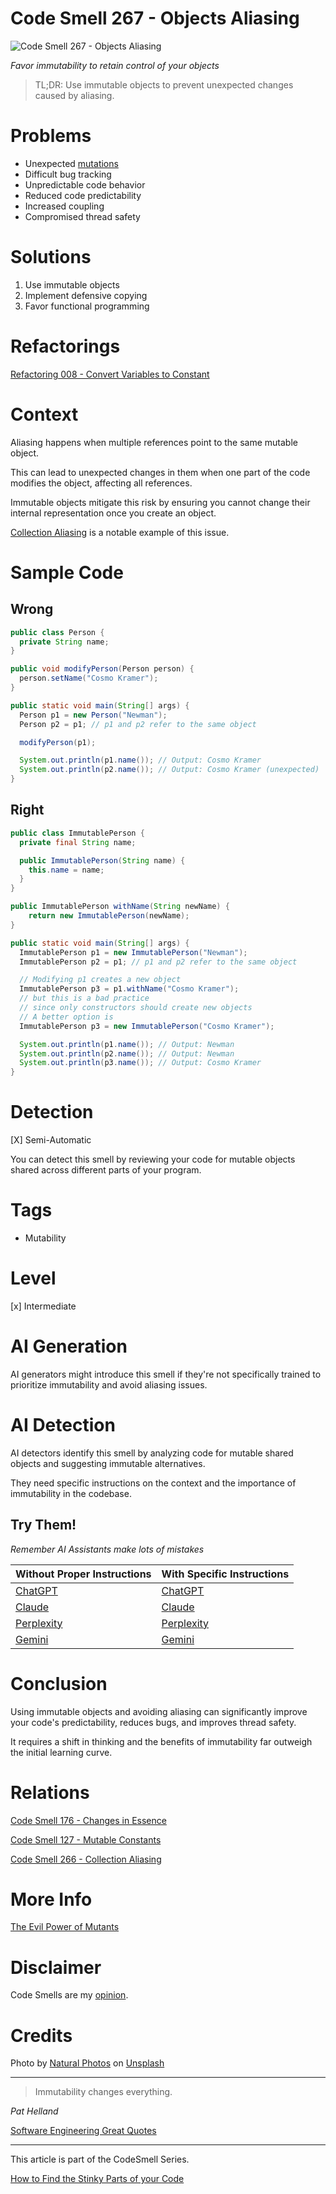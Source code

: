 # Code Smell 267 - Objects Aliasing

![Code Smell 267 - Objects Aliasing](Code%20Smell%20267%20-%20Objects%20Aliasing.jpg)

*Favor immutability to retain control of your objects*

> TL;DR: Use immutable objects to prevent unexpected changes caused by aliasing.

# Problems

- Unexpected [mutations](https://github.com/mcsee/Software-Design-Articles/tree/main/Articles/Theory/The%20Evil%20Power%20of%20Mutants/readme.md)
- Difficult bug tracking
- Unpredictable code behavior
- Reduced code predictability
- Increased coupling
- Compromised thread safety

# Solutions

1. Use immutable objects
2. Implement defensive copying
3. Favor functional programming

# Refactorings

[Refactoring 008 - Convert Variables to Constant](https://github.com/mcsee/Software-Design-Articles/tree/main/Articles/Refactorings/Refactoring%20008%20-%20Convert%20Variables%20to%20Constant/readme.md)

# Context

Aliasing happens when multiple references point to the same mutable object. 

This can lead to unexpected changes in them when one part of the code modifies the object, affecting all references. 

Immutable objects mitigate this risk by ensuring you cannot change their internal representation once you create an object.

[Collection Aliasing](https://github.com/mcsee/Software-Design-Articles/tree/main/Articles/Code%20Smells/Code%20Smell%20266%20-%20Collection%20Aliasing/readme.md) is a notable example of this issue.

# Sample Code

## Wrong

[Gist Url]: # (https://gist.github.com/mcsee/5c5d78c37c8a02a76f5016a1d9cce5b9)

```java
public class Person {
  private String name; 
}

public void modifyPerson(Person person) {
  person.setName("Cosmo Kramer");
}

public static void main(String[] args) {
  Person p1 = new Person("Newman");
  Person p2 = p1; // p1 and p2 refer to the same object

  modifyPerson(p1);

  System.out.println(p1.name()); // Output: Cosmo Kramer
  System.out.println(p2.name()); // Output: Cosmo Kramer (unexpected)
}
```

## Right

[Gist Url]: # (https://gist.github.com/mcsee/a2f26976d78ac14d239005c1a351cd4e)

```java
public class ImmutablePerson {
  private final String name; 

  public ImmutablePerson(String name) {
    this.name = name; 
  } 
}

public ImmutablePerson withName(String newName) {
    return new ImmutablePerson(newName);
}

public static void main(String[] args) {
  ImmutablePerson p1 = new ImmutablePerson("Newman");
  ImmutablePerson p2 = p1; // p1 and p2 refer to the same object

  // Modifying p1 creates a new object
  ImmutablePerson p3 = p1.withName("Cosmo Kramer");
  // but this is a bad practice 
  // since only constructors should create new objects
  // A better option is
  ImmutablePerson p3 = new ImmutablePerson("Cosmo Kramer");

  System.out.println(p1.name()); // Output: Newman
  System.out.println(p2.name()); // Output: Newman
  System.out.println(p3.name()); // Output: Cosmo Kramer
}
```

# Detection

[X] Semi-Automatic 

You can detect this smell by reviewing your code for mutable objects shared across different parts of your program.

# Tags

- Mutability

# Level

[x] Intermediate

# AI Generation

AI generators might introduce this smell if they're not specifically trained to prioritize immutability and avoid aliasing issues.

# AI Detection

AI detectors identify this smell by analyzing code for mutable shared objects and suggesting immutable alternatives. 

They need specific instructions on the context and the importance of immutability in the codebase.

## Try Them!

*Remember AI Assistants make lots of mistakes*

| Without Proper Instructions    | With Specific Instructions |
| -------- | ------- |
| [ChatGPT](https://chat.openai.com/?q=Correct+and+explain+this+code%3A+%60%60%60java%0D%0Apublic+class+Person+%7B%0D%0A++private+String+name%3B+%0D%0A%7D%0D%0A%0D%0Apublic+void+modifyPerson%28Person+person%29+%7B%0D%0A++person.setName%28%22Cosmo+Kramer%22%29%3B%0D%0A%7D%0D%0A%0D%0Apublic+static+void+main%28String%5B%5D+args%29+%7B%0D%0A++Person+p1+%3D+new+Person%28%22Newman%22%29%3B%0D%0A++Person+p2+%3D+p1%3B+%2F%2F+p1+and+p2+refer+to+the+same+object%0D%0A%0D%0A++modifyPerson%28p1%29%3B%0D%0A%0D%0A++System.out.println%28p1.name%28%29%29%3B+%2F%2F+Output%3A+Cosmo+Kramer%0D%0A++System.out.println%28p2.name%28%29%29%3B+%2F%2F+Output%3A+Cosmo+Kramer+%28unexpected%29%0D%0A%7D%0D%0A%60%60%60) | [ChatGPT](https://chat.openai.com/?q=Remove+object+aliasing%3A+%60%60%60java%0D%0Apublic+class+Person+%7B%0D%0A++private+String+name%3B+%0D%0A%7D%0D%0A%0D%0Apublic+void+modifyPerson%28Person+person%29+%7B%0D%0A++person.setName%28%22Cosmo+Kramer%22%29%3B%0D%0A%7D%0D%0A%0D%0Apublic+static+void+main%28String%5B%5D+args%29+%7B%0D%0A++Person+p1+%3D+new+Person%28%22Newman%22%29%3B%0D%0A++Person+p2+%3D+p1%3B+%2F%2F+p1+and+p2+refer+to+the+same+object%0D%0A%0D%0A++modifyPerson%28p1%29%3B%0D%0A%0D%0A++System.out.println%28p1.name%28%29%29%3B+%2F%2F+Output%3A+Cosmo+Kramer%0D%0A++System.out.println%28p2.name%28%29%29%3B+%2F%2F+Output%3A+Cosmo+Kramer+%28unexpected%29%0D%0A%7D%0D%0A%60%60%60) |
| [Claude](https://claude.ai/new?q=Correct+and+explain+this+code%3A+%60%60%60java%0D%0Apublic+class+Person+%7B%0D%0A++private+String+name%3B+%0D%0A%7D%0D%0A%0D%0Apublic+void+modifyPerson%28Person+person%29+%7B%0D%0A++person.setName%28%22Cosmo+Kramer%22%29%3B%0D%0A%7D%0D%0A%0D%0Apublic+static+void+main%28String%5B%5D+args%29+%7B%0D%0A++Person+p1+%3D+new+Person%28%22Newman%22%29%3B%0D%0A++Person+p2+%3D+p1%3B+%2F%2F+p1+and+p2+refer+to+the+same+object%0D%0A%0D%0A++modifyPerson%28p1%29%3B%0D%0A%0D%0A++System.out.println%28p1.name%28%29%29%3B+%2F%2F+Output%3A+Cosmo+Kramer%0D%0A++System.out.println%28p2.name%28%29%29%3B+%2F%2F+Output%3A+Cosmo+Kramer+%28unexpected%29%0D%0A%7D%0D%0A%60%60%60) | [Claude](https://claude.ai/new?q=Remove+object+aliasing%3A+%60%60%60java%0D%0Apublic+class+Person+%7B%0D%0A++private+String+name%3B+%0D%0A%7D%0D%0A%0D%0Apublic+void+modifyPerson%28Person+person%29+%7B%0D%0A++person.setName%28%22Cosmo+Kramer%22%29%3B%0D%0A%7D%0D%0A%0D%0Apublic+static+void+main%28String%5B%5D+args%29+%7B%0D%0A++Person+p1+%3D+new+Person%28%22Newman%22%29%3B%0D%0A++Person+p2+%3D+p1%3B+%2F%2F+p1+and+p2+refer+to+the+same+object%0D%0A%0D%0A++modifyPerson%28p1%29%3B%0D%0A%0D%0A++System.out.println%28p1.name%28%29%29%3B+%2F%2F+Output%3A+Cosmo+Kramer%0D%0A++System.out.println%28p2.name%28%29%29%3B+%2F%2F+Output%3A+Cosmo+Kramer+%28unexpected%29%0D%0A%7D%0D%0A%60%60%60) |
| [Perplexity](https://perplexity.ai/?q=Correct+and+explain+this+code%3A+%60%60%60java%0D%0Apublic+class+Person+%7B%0D%0A++private+String+name%3B+%0D%0A%7D%0D%0A%0D%0Apublic+void+modifyPerson%28Person+person%29+%7B%0D%0A++person.setName%28%22Cosmo+Kramer%22%29%3B%0D%0A%7D%0D%0A%0D%0Apublic+static+void+main%28String%5B%5D+args%29+%7B%0D%0A++Person+p1+%3D+new+Person%28%22Newman%22%29%3B%0D%0A++Person+p2+%3D+p1%3B+%2F%2F+p1+and+p2+refer+to+the+same+object%0D%0A%0D%0A++modifyPerson%28p1%29%3B%0D%0A%0D%0A++System.out.println%28p1.name%28%29%29%3B+%2F%2F+Output%3A+Cosmo+Kramer%0D%0A++System.out.println%28p2.name%28%29%29%3B+%2F%2F+Output%3A+Cosmo+Kramer+%28unexpected%29%0D%0A%7D%0D%0A%60%60%60) | [Perplexity](https://perplexity.ai/?q=Remove+object+aliasing%3A+%60%60%60java%0D%0Apublic+class+Person+%7B%0D%0A++private+String+name%3B+%0D%0A%7D%0D%0A%0D%0Apublic+void+modifyPerson%28Person+person%29+%7B%0D%0A++person.setName%28%22Cosmo+Kramer%22%29%3B%0D%0A%7D%0D%0A%0D%0Apublic+static+void+main%28String%5B%5D+args%29+%7B%0D%0A++Person+p1+%3D+new+Person%28%22Newman%22%29%3B%0D%0A++Person+p2+%3D+p1%3B+%2F%2F+p1+and+p2+refer+to+the+same+object%0D%0A%0D%0A++modifyPerson%28p1%29%3B%0D%0A%0D%0A++System.out.println%28p1.name%28%29%29%3B+%2F%2F+Output%3A+Cosmo+Kramer%0D%0A++System.out.println%28p2.name%28%29%29%3B+%2F%2F+Output%3A+Cosmo+Kramer+%28unexpected%29%0D%0A%7D%0D%0A%60%60%60) |
| [Gemini](https://gemini.google.com/?q=Correct+and+explain+this+code%3A+%60%60%60java%0D%0Apublic+class+Person+%7B%0D%0A++private+String+name%3B+%0D%0A%7D%0D%0A%0D%0Apublic+void+modifyPerson%28Person+person%29+%7B%0D%0A++person.setName%28%22Cosmo+Kramer%22%29%3B%0D%0A%7D%0D%0A%0D%0Apublic+static+void+main%28String%5B%5D+args%29+%7B%0D%0A++Person+p1+%3D+new+Person%28%22Newman%22%29%3B%0D%0A++Person+p2+%3D+p1%3B+%2F%2F+p1+and+p2+refer+to+the+same+object%0D%0A%0D%0A++modifyPerson%28p1%29%3B%0D%0A%0D%0A++System.out.println%28p1.name%28%29%29%3B+%2F%2F+Output%3A+Cosmo+Kramer%0D%0A++System.out.println%28p2.name%28%29%29%3B+%2F%2F+Output%3A+Cosmo+Kramer+%28unexpected%29%0D%0A%7D%0D%0A%60%60%60) | [Gemini](https://gemini.google.com/?q=Remove+object+aliasing%3A+%60%60%60java%0D%0Apublic+class+Person+%7B%0D%0A++private+String+name%3B+%0D%0A%7D%0D%0A%0D%0Apublic+void+modifyPerson%28Person+person%29+%7B%0D%0A++person.setName%28%22Cosmo+Kramer%22%29%3B%0D%0A%7D%0D%0A%0D%0Apublic+static+void+main%28String%5B%5D+args%29+%7B%0D%0A++Person+p1+%3D+new+Person%28%22Newman%22%29%3B%0D%0A++Person+p2+%3D+p1%3B+%2F%2F+p1+and+p2+refer+to+the+same+object%0D%0A%0D%0A++modifyPerson%28p1%29%3B%0D%0A%0D%0A++System.out.println%28p1.name%28%29%29%3B+%2F%2F+Output%3A+Cosmo+Kramer%0D%0A++System.out.println%28p2.name%28%29%29%3B+%2F%2F+Output%3A+Cosmo+Kramer+%28unexpected%29%0D%0A%7D%0D%0A%60%60%60) | 

# Conclusion

Using immutable objects and avoiding aliasing can significantly improve your code's predictability, reduces bugs, and improves thread safety. 

It requires a shift in thinking and the benefits of immutability far outweigh the initial learning curve.

# Relations

[Code Smell 176 - Changes in Essence](https://github.com/mcsee/Software-Design-Articles/tree/main/Articles/Code%20Smells/Code%20Smell%20176%20-%20Changes%20in%20Essence/readme.md)

[Code Smell 127 - Mutable Constants](https://github.com/mcsee/Software-Design-Articles/tree/main/Articles/Code%20Smells/Code%20Smell%20127%20-%20Mutable%20Constants/readme.md)

[Code Smell 266 - Collection Aliasing](https://github.com/mcsee/Software-Design-Articles/tree/main/Articles/Code%20Smells/Code%20Smell%20266%20-%20Collection%20Aliasing/readme.md)

# More Info

[The Evil Power of Mutants](https://github.com/mcsee/Software-Design-Articles/tree/main/Articles/Theory/The%20Evil%20Power%20of%20Mutants/readme.md)

# Disclaimer

Code Smells are my [opinion](https://github.com/mcsee/Software-Design-Articles/tree/main/Articles/Blogging/I%20Wrote%20More%20than%2090%20Articles%20on%202021%20Here%20is%20What%20I%20Learned/readme.md).

# Credits

Photo by [Natural Photos](https://unsplash.com/@naturalphotos08) on [Unsplash](https://unsplash.com/photos/a-man-standing-in-front-of-a-display-of-key-chains-eWXLPRjaoRk)  
  
* * *

> Immutability changes everything.

_Pat Helland_

[Software Engineering Great Quotes](https://github.com/mcsee/Software-Design-Articles/tree/main/Articles/Quotes/Software%20Engineering%20Great%20Quotes/readme.md)

* * *

This article is part of the CodeSmell Series.

[How to Find the Stinky Parts of your Code](https://github.com/mcsee/Software-Design-Articles/tree/main/Articles/Code%20Smells/How%20to%20Find%20the%20Stinky%20parts%20of%20your%20Code/readme.md)